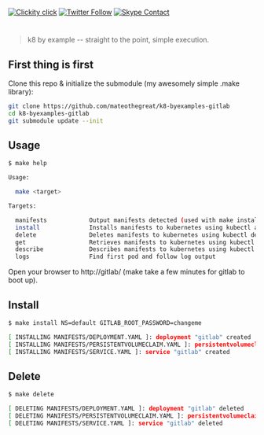 <!--
#                                 __                 __
#    __  ______  ____ ___  ____ _/ /____  ____  ____/ /
#   / / / / __ \/ __ `__ \/ __ `/ __/ _ \/ __ \/ __  /
#  / /_/ / /_/ / / / / / / /_/ / /_/  __/ /_/ / /_/ /
#  \__, /\____/_/ /_/ /_/\__,_/\__/\___/\____/\__,_/
# /____                     matthewdavis.io, holla!
#
#-->

[![Clickity click](https://img.shields.io/badge/k8s%20by%20example%20yo-limit%20time-ff69b4.svg?style=flat-square)](https://k8.matthewdavis.io)
[![Twitter Follow](https://img.shields.io/twitter/follow/yomateod.svg?label=Follow&style=flat-square)](https://twitter.com/yomateod) [![Skype Contact](https://img.shields.io/badge/skype%20id-appsoa-blue.svg?style=flat-square)](skype:appsoa?chat)

#

> k8 by example -- straight to the point, simple execution.
## First thing is first

Clone this repo & initialize the submodule (my awesomely simple .make library):

```sh
git clone https://github.com/mateothegreat/k8-byexamples-gitlab
cd k8-byexamples-gitlab
git submodule update --init
```

## Usage

```sh
$ make help

Usage:

  make <target>

Targets:

  manifests            Output manifests detected (used with make install, delete, get, describe, etc)
  install              Installs manifests to kubernetes using kubectl apply (make manifests to see what will be installed)
  delete               Deletes manifests to kubernetes using kubectl delete (make manifests to see what will be installed)
  get                  Retrieves manifests to kubernetes using kubectl get (make manifests to see what will be installed)
  describe             Describes manifests to kubernetes using kubectl describe (make manifests to see what will be installed)
  logs                 Find first pod and follow log output
```

Open your browser to http://gitlab/ (make take a few minutes for gitlab to boot up).

## Install

```sh
$ make install NS=default GITLAB_ROOT_PASSWORD=changeme

[ INSTALLING MANIFESTS/DEPLOYMENT.YAML ]: deployment "gitlab" created
[ INSTALLING MANIFESTS/PERSISTENTVOLUMECLAIM.YAML ]: persistentvolumeclaim "gitlab-persistent-storage" created
[ INSTALLING MANIFESTS/SERVICE.YAML ]: service "gitlab" created
```

## Delete

```sh
$ make delete

[ DELETING MANIFESTS/DEPLOYMENT.YAML ]: deployment "gitlab" deleted
[ DELETING MANIFESTS/PERSISTENTVOLUMECLAIM.YAML ]: persistentvolumeclaim "gitlab-persistent-storage" deleted
[ DELETING MANIFESTS/SERVICE.YAML ]: service "gitlab" deleted
```
